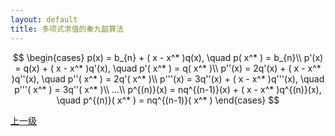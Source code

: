 ```yaml
---
layout: default
title: 多项式求值的秦九韶算法
---
```


$$
\begin{cases}
p(x) = b_{n} + ( x - x^* )q(x), \quad p( x^* ) = b_{n}\\
p'(x) = q(x) + ( x - x^* )q'(x), \quad p'( x^* ) = q( x^* )\\
p''(x) = 2q'(x) + ( x - x^* )q''(x), \quad p''( x^* ) = 2q'( x^* )\\
p'''(x) = 3q''(x) + ( x - x^* )q'''(x), \quad p'''( x^* ) = 3q''( x^* )\\
...\\
p^{(n)}(x) = nq^{(n-1)}(x) + ( x - x^* )q^{(n)}(x), \quad p^{(n)}( x^* ) = nq^{(n-1)}( x^* )
\end{cases}
$$

[上一级](./../index.html)
